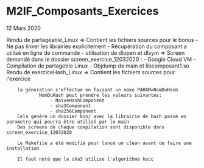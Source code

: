 # M2IF_Composants_Exercices

12 Mars 2020

Rendu de partageable_Linux => Contient les fichiers sources pour le bonus
								- Ne pas linker les librairies explicitement
								- Récupération du composant a utilisé en ligne de commande
								- utilisation de dlopen et dlsym
						=> Screen demandé dans le dossier screen_exercice_12032020 :
								- Google Cloud VM
								- Compilation de partageble Linux
								- Objdump de main et libcomposant1.so
Rendu de exerciceHash_Linux => Contient les fichiers sources pour l'exercice
		
		la génération s'effectue en faisant un make PARAM=NomDuHash
				NomDuHash peut prendre les valeurs suivantes:
					- NaiveHashComponent
					- sha3Component
					- sha256Component
		Cela génère un dossier bin/ avec la librairie de hash passé en parametre qui pourra être utilisé par le main
		Des screens de chaque compilation sont disponible dans screen_exercice_12032020

		Le Makefile a été modifié pour lancé un clean avant de faire une installation

		Il faut noté que le sha3 utilise l'algorithme kecc
